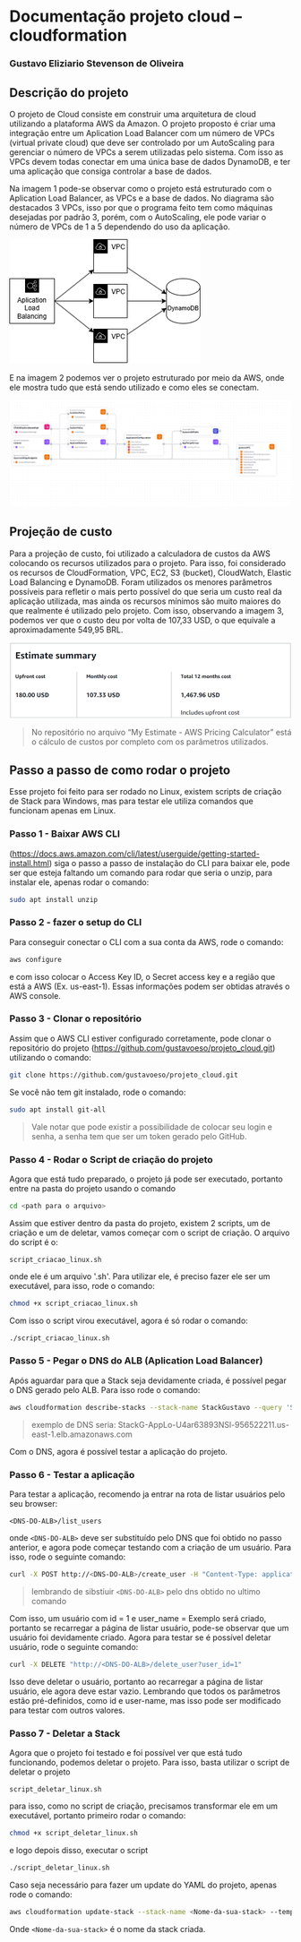 # Documentação projeto cloud – cloudformation
### Gustavo Eliziario Stevenson de Oliveira

## Descrição do projeto
O projeto de Cloud consiste em construir uma arquitetura de cloud utilizando a plataforma AWS da Amazon. O projeto proposto é criar uma integração entre um Aplication Load Balancer com um número de VPCs (virtual private cloud) que deve ser controlado por um AutoScaling para gerenciar o número de VPCs a serem utilizadas pelo sistema. Com isso as VPCs devem todas conectar em uma única base de dados DynamoDB, e ter uma aplicação que consiga controlar a base de dados.

Na imagem 1 pode-se observar como o projeto está estruturado com o Aplication Load Balancer, as VPCs e a base de dados. No diagrama são destacados 3 VPCs, isso por que o programa feito tem como máquinas desejadas por padrão 3, porém, com o AutoScaling, ele pode variar o número de VPCs de 1 a 5 dependendo do uso da aplicação.

![imagem 1](/imgs/1.png)

E na imagem 2 podemos ver o projeto estruturado por meio da AWS, onde ele mostra tudo que está sendo utilizado e como eles se conectam.

![imagem 2](/imgs/2.png)

## Projeção de custo

Para a projeção de custo, foi utilizado a calculadora de custos da AWS colocando os recursos utilizados para o projeto. Para isso, foi considerado os recursos de CloudFormation, VPC, EC2, S3 (bucket), CloudWatch, Elastic Load Balancing e DynamoDB. Foram utilizados os menores parâmetros possíveis para refletir o mais perto possível do que seria um custo real da aplicação utilizada, mas ainda os recursos mínimos são muito maiores do que realmente é utilizado pelo projeto. Com isso, observando a imagem 3, podemos ver que o custo deu por volta de 107,33 USD, o que equivale a aproximadamente 549,95 BRL.

![imagem 3](/imgs/3.png)

> No repositório no arquivo “My Estimate - AWS Pricing Calculator” está o cálculo de custos por completo com os parâmetros utilizados.

## Passo a passo de como rodar o projeto

Esse projeto foi feito para ser rodado no Linux, existem scripts de criação de Stack para Windows, mas para testar ele utiliza comandos que funcionam apenas em Linux.

### Passo 1 - Baixar AWS CLI
(https://docs.aws.amazon.com/cli/latest/userguide/getting-started-install.html) siga o passo a passo de instalação do CLI para baixar ele, pode ser que esteja faltando um comando para rodar que seria o unzip, para instalar ele, apenas rodar o comando:

```bash
sudo apt install unzip
```

### Passo 2 - fazer o setup do CLI
Para conseguir conectar o CLI com a sua conta da AWS, rode o comando:

```bash
aws configure
```

e com isso colocar o Access Key ID, o Secret access key e a região que está a AWS (Ex. us-east-1). Essas informações podem ser obtidas através o AWS console.

### Passo 3 - Clonar o repositório
Assim que o AWS CLI estiver configurado corretamente, pode clonar o repositório do projeto
(https://github.com/gustavoeso/projeto_cloud.git)
utilizando o comando:

```bash
git clone https://github.com/gustavoeso/projeto_cloud.git
```

Se você não tem git instalado, rode o comando:

```bash
sudo apt install git-all
```

> Vale notar que pode existir a possibilidade de colocar seu login e senha, a senha tem que ser um token gerado pelo GitHub.

### Passo 4 - Rodar o Script de criação do projeto
Agora que está tudo preparado, o projeto já pode ser executado, portanto entre na pasta do projeto usando o comando

```bash
cd <path para o arquivo>
```

Assim que estiver dentro da pasta do projeto, existem 2 scripts, um de criação e um de deletar, vamos começar com o script de criação. O arquivo do script é o:

```
script_criacao_linux.sh
```

onde ele é um arquivo '.sh'. Para utilizar ele, é preciso fazer ele ser um executável, para isso, rode o comando:

```bash
chmod +x script_criacao_linux.sh
```

Com isso o script virou executável, agora é só rodar o comando:

```bash
./script_criacao_linux.sh
```

### Passo 5 - Pegar o DNS do ALB (Aplication Load Balancer)
Após aguardar para que a Stack seja devidamente criada, é possível pegar o DNS gerado pelo ALB. Para isso rode o comando:

```bash
aws cloudformation describe-stacks --stack-name StackGustavo --query 'Stacks[0].Outputs[?OutputKey==`LoadBalancerDNS`].OutputValue' --output text
```
> exemplo de DNS seria: StackG-AppLo-U4ar63893NSl-956522211.us-east-1.elb.amazonaws.com

Com o DNS, agora é possível testar a aplicação do projeto.

### Passo 6 - Testar a aplicação
Para testar a aplicação, recomendo ja entrar na rota de listar usuários pelo seu browser:

```
<DNS-DO-ALB>/list_users
```

onde ```<DNS-DO-ALB>``` deve ser substituído pelo DNS que foi obtido no passo anterior, e agora pode começar testando com a criação de um usuário. Para isso, rode o seguinte comando:

```bash
curl -X POST http://<DNS-DO-ALB>/create_user -H "Content-Type: application/json" -d '{"user_id": "1", "user_name": "Exemplo"}'
```

> lembrando de sibstiuir ```<DNS-DO-ALB>``` pelo dns obtido no ultimo comando

Com isso, um usuário com id = 1 e user_name = Exemplo será criado, portanto se recarregar a página de listar usuário, pode-se observar que um usuário foi devidamente criado. Agora para testar se é possível deletar usuário, rode o seguinte comando:

```bash
curl -X DELETE "http://<DNS-DO-ALB>/delete_user?user_id=1"
```

Isso deve deletar o usuário, portanto ao recarregar a página de listar usuário, ele agora deve estar vazio. Lembrando que todos os parâmetros estão pré-definidos, como id e user-name, mas isso pode ser modificado para testar com outros valores.

### Passo 7 - Deletar a Stack
Agora que o projeto foi testado e foi possível ver que está tudo funcionando, podemos deletar o projeto. Para isso, basta utilizar o script de deletar o projeto
```
script_deletar_linux.sh
```

para isso, como no script de criação, precisamos transformar ele em um executável, portanto primeiro rodar o comando:

```bash
chmod +x script_deletar_linux.sh
```

e logo depois disso, executar o script

```bash
./script_deletar_linux.sh
```

Caso seja necessário para fazer um update do YAML do projeto, apenas rode o comando:
```bash
aws cloudformation update-stack --stack-name <Nome-da-sua-stack> --template-body file://projeto.yaml --capabilities CAPABILITY_IAM
```

Onde ```<Nome-da-sua-stack>``` é o nome da stack criada.
